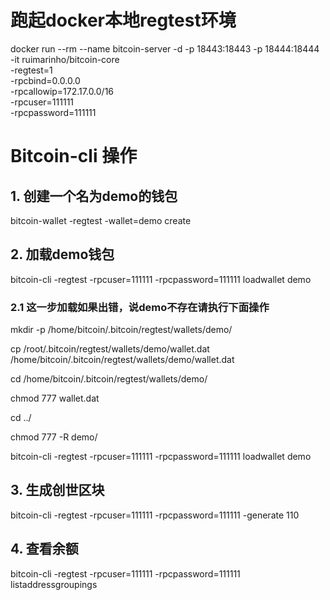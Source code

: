 # 跑起docker本地regtest环境

docker run --rm --name bitcoin-server -d -p 18443:18443 -p 18444:18444 -it ruimarinho/bitcoin-core \
-regtest=1 \
-rpcbind=0.0.0.0 \
-rpcallowip=172.17.0.0/16 \
-rpcuser=111111 \
-rpcpassword=111111

# Bitcoin-cli 操作

## 1. 创建一个名为demo的钱包

bitcoin-wallet -regtest -wallet=demo create

## 2. 加载demo钱包

bitcoin-cli -regtest -rpcuser=111111 -rpcpassword=111111 loadwallet demo

### 2.1 这一步加载如果出错，说demo不存在请执行下面操作

mkdir -p /home/bitcoin/.bitcoin/regtest/wallets/demo/

cp /root/.bitcoin/regtest/wallets/demo/wallet.dat /home/bitcoin/.bitcoin/regtest/wallets/demo/wallet.dat

cd  /home/bitcoin/.bitcoin/regtest/wallets/demo/

chmod 777 wallet.dat

cd ../

chmod 777 -R demo/

bitcoin-cli -regtest -rpcuser=111111 -rpcpassword=111111 loadwallet demo

## 3. 生成创世区块

bitcoin-cli -regtest  -rpcuser=111111 -rpcpassword=111111 -generate 110


## 4. 查看余额

bitcoin-cli -regtest -rpcuser=111111 -rpcpassword=111111 listaddressgroupings



